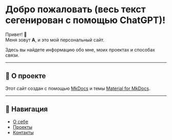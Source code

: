 # Добро пожаловать (весь текст сегенирован с помощью ChatGPT)!

Привет! 👋  
Меня зовут **А**, и это мой персональный сайт.

Здесь вы найдете информацию обо мне, моих проектах и способах связи.

---

## 🚀 О проекте
Этот сайт создан с помощью [MkDocs](https://www.mkdocs.org/) и темы [Material for MkDocs](https://squidfunk.github.io/mkdocs-material/).

---

## 🧭 Навигация
- [О себе](about.md)
- [Проекты](projects/personal.md)
- [Контакты](contacts.md)
